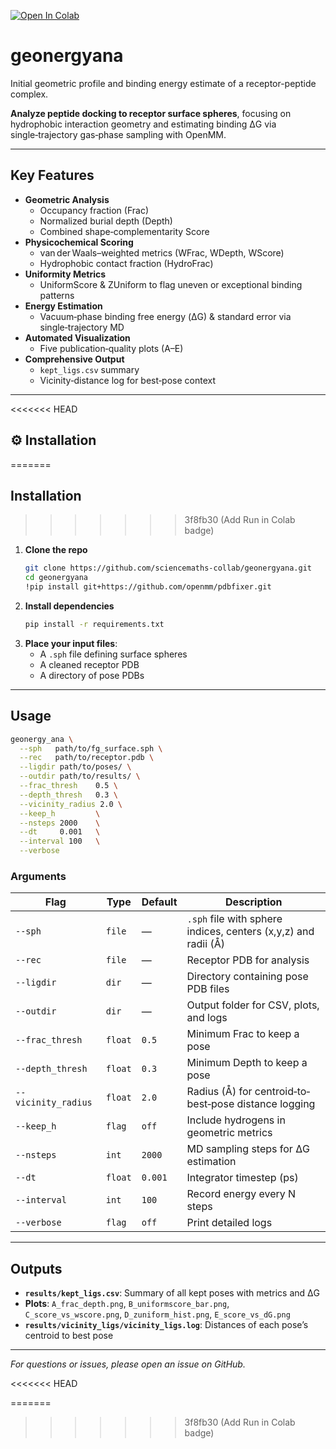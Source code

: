 [![Open In Colab](https://colab.research.google.com/assets/colab-badge.svg)](https://colab.research.google.com/github/sciencemaths-collab/geonergyana/blob/main/run_colab.ipynb)

# geonergyana
Initial geometric profile and binding energy estimate of a receptor-peptide complex.


**Analyze peptide docking to receptor surface spheres**, focusing on hydrophobic interaction geometry and estimating binding ΔG via single‑trajectory gas‑phase sampling with OpenMM.

---

##  Key Features

- **Geometric Analysis**  
  - Occupancy fraction (Frac)  
  - Normalized burial depth (Depth)  
  - Combined shape‑complementarity Score
- **Physicochemical Scoring**  
  - van der Waals–weighted metrics (WFrac, WDepth, WScore)  
  - Hydrophobic contact fraction (HydroFrac)
- **Uniformity Metrics**  
  - UniformScore & ZUniform to flag uneven or exceptional binding patterns
- **Energy Estimation**  
  - Vacuum‑phase binding free energy (ΔG) & standard error via single‑trajectory MD
- **Automated Visualization**  
  - Five publication‑quality plots (A–E)
- **Comprehensive Output**  
  - `kept_ligs.csv` summary  
  - Vicinity‑distance log for best‑pose context

---

<<<<<<< HEAD
## ⚙ Installation
=======
##  Installation
>>>>>>> 3f8fb30 (Add Run in Colab badge)

1. **Clone the repo**
   ```bash
   git clone https://github.com/sciencemaths-collab/geonergyana.git
   cd geonergyana
   !pip install git+https://github.com/openmm/pdbfixer.git
   ```
2. **Install dependencies**
   ```bash
   pip install -r requirements.txt
   ```
3. **Place your input files**:
   - A `.sph` file defining surface spheres  
   - A cleaned receptor PDB  
   - A directory of pose PDBs

---

##  Usage

```bash
geonergy_ana \
  --sph   path/to/fg_surface.sph \
  --rec   path/to/receptor.pdb \
  --ligdir path/to/poses/ \
  --outdir path/to/results/ \
  --frac_thresh    0.5 \
  --depth_thresh   0.3 \
  --vicinity_radius 2.0 \
  --keep_h         \
  --nsteps 2000    \
  --dt     0.001   \
  --interval 100   \
  --verbose
```

###  Arguments

| Flag                | Type      | Default | Description                                                       |
|---------------------|-----------|---------|-------------------------------------------------------------------|
| `--sph`             | `file`    | ―       | `.sph` file with sphere indices, centers (x,y,z) and radii (Å)    |
| `--rec`             | `file`    | ―       | Receptor PDB for analysis                                         |
| `--ligdir`          | `dir`     | ―       | Directory containing pose PDB files                               |
| `--outdir`          | `dir`     | ―       | Output folder for CSV, plots, and logs                            |
| `--frac_thresh`     | `float`   | `0.5`   | Minimum Frac to keep a pose                                       |
| `--depth_thresh`    | `float`   | `0.3`   | Minimum Depth to keep a pose                                      |
| `--vicinity_radius` | `float`   | `2.0`   | Radius (Å) for centroid‐to‐best‐pose distance logging             |
| `--keep_h`          | `flag`    | `off`   | Include hydrogens in geometric metrics                            |
| `--nsteps`          | `int`     | `2000`  | MD sampling steps for ΔG estimation                               |
| `--dt`              | `float`   | `0.001` | Integrator timestep (ps)                                          |
| `--interval`        | `int`     | `100`   | Record energy every N steps                                       |
| `--verbose`         | `flag`    | `off`   | Print detailed logs                                               |

---

##  Outputs

- **`results/kept_ligs.csv`**: Summary of all kept poses with metrics and ΔG   
- **Plots**: `A_frac_depth.png`, `B_uniformscore_bar.png`, `C_score_vs_wscore.png`, `D_zuniform_hist.png`, `E_score_vs_dG.png`  
- **`results/vicinity_ligs/vicinity_ligs.log`**: Distances of each pose’s centroid to best pose

---

*For questions or issues, please open an issue on GitHub.*

<<<<<<< HEAD

=======
>>>>>>> 3f8fb30 (Add Run in Colab badge)
